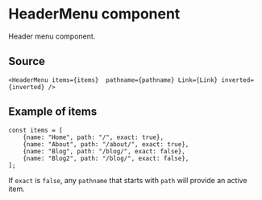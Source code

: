 # HeaderMenu component

Header menu component.

## Source

    <HeaderMenu items={items}  pathname={pathname} Link={Link} inverted={inverted} />

## Example of items

    const items = [
        {name: "Home", path: "/", exact: true},
        {name: "About", path: "/about/", exact: true},
        {name: "Blog", path: "/blog/", exact: false},
        {name: "Blog2", path: "/blog/", exact: false},
    ];

If `exact` is `false`, any `pathname` that starts with `path` will provide an active item.
